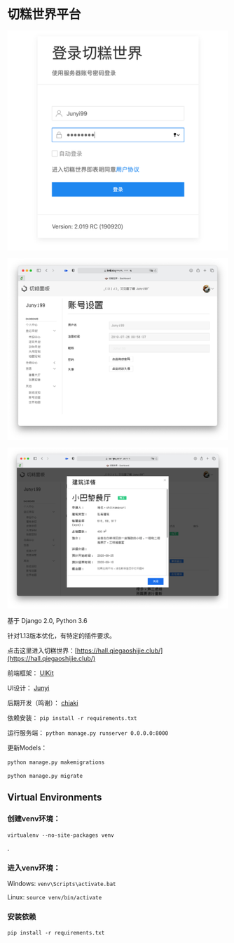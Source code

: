 # 切糕世界平台

![](Xnip2021-04-24_21-59-20.png)

![](Xnip2021-04-24_22-00-02.png)

![](Xnip2021-04-24_22-00-53.png)

基于 Django 2.0, Python 3.6

针对1.13版本优化，有特定的插件要求。

点击这里进入切糕世界：[https://hall.qiegaoshijie.club/](https://hall.qiegaoshijie.club/)

前端框架：
[UIKit](https://getuikit.com/docs/introduction)

UI设计：
[Junyi](https://github.com/Military-Doctor)

后期开发（鸣谢）：
[chiaki](https://github.com/difuer-yl)

依赖安装：
`pip install -r requirements.txt`

运行服务端：
`python manage.py runserver 0.0.0.0:8000`


 
更新Models：

`python manage.py makemigrations`

`python manage.py migrate`


## Virtual Environments

### 创建venv环境：
`virtualenv --no-site-packages venv`

.

### 进入venv环境：

Windows:
`venv\Scripts\activate.bat`

Linux: 
`source venv/bin/activate`

### 安装依赖
`pip install -r requirements.txt`
